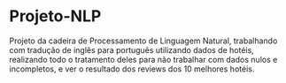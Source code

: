 # Projeto-NLP

Projeto da cadeira de Processamento de Linguagem Natural, trabalhando com tradução de inglês para português utilizando dados de hotéis,
realizando todo o tratamento deles para não trabalhar com dados nulos e incompletos, e ver o resultado dos reviews dos 10 melhores hotéis.

